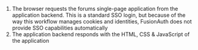 1. The browser requests the forums single-page application from the application backend. This is a standard SSO login, but because of the way this workflow manages cookies and identities, FusionAuth does not provide SSO capabilities automatically
1. The application backend responds with the HTML, CSS & JavaScript of the application